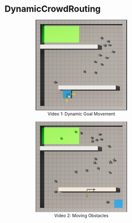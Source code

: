 # DynamicCrowdRouting
<p align="center">
  <!-- First image and its description -->
  <a href="https://drive.google.com/file/d/1mCdjcRqUc-TE6c4OE4SKSzjM2Wq0iK5i/view">
    <img src="imgs/MovingGoal.png" alt="Video" width="300"/>
  </a>
  <br>
  <span>Video 1: Dynamic Goal Movement</span>
  <br><br>

  <!-- Second image and its description -->
  <a href="https://drive.google.com/file/d/1qmMiXIci0RVm7msLzIWMI6Qjqhg3B18o/view">
    <img src="imgs/MovingObs.png" alt="Video" width="300"/>
  </a>
  <br>
  <span>Video 2: Moving Obstacles</span>
</p>

